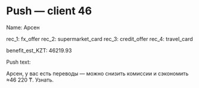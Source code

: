 # Push — client 46

Name: Арсен

rec_1: fx_offer
rec_2: supermarket_card
rec_3: credit_offer
rec_4: travel_card

benefit_est_KZT: 46219.93

Push text:

Арсен, у вас есть переводы — можно снизить комиссии и сэкономить ≈46 220 ₸. Узнать.
